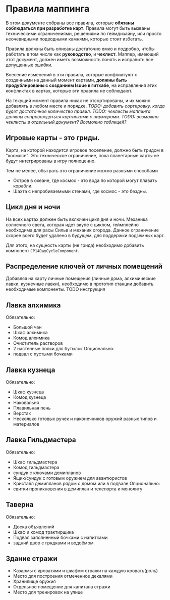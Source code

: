 
# Правила маппинга

В этом документе собраны все правила, которые **обязаны соблюдаться при разработке карт**. 
Правила могут быть вызваны техническими ограничениями, решениями по геймдизайну, или просто неочевидными подводными камнями, которые стоит избегать. 

Правила должны быть описаны достаточно емко и подробно, чтобы работать в том числе как **руководство**, и **чеклист**. Маппер, имеющий этот документ, должен иметь возможность понять и исправить все допущенные ошибки.

Внесение изменений в эти правила, которые конфликтуют с созданными на данный момент картами, **должны быть продублированы с созданием Isuue в гитхабе**, на исправления этих конфликтах в картах, которые эти правила не соблюдают.

На текущий момент правила никак не отсортированы, и их можно добавлять в любом месте и порядке. 
*TODO: добавить сортировку, когда будет достаточное количество правил.*
*TODO: чеклисты маппинга должны сопровождаться картинками с пирмерами.*
*TODO: возможно чеклисты в отдельный документ? Возможно таблицей?*

## Игровые карты - это гриды.
Карта, на которой находится игровое поселение, должно быть гридом в "космосе". Это техническое ограничение, пока планетарные карты не будут интегрированы в игру полноценно.

Тем не менее, обыграть это ограничение можно разными способами
- Остров в океане, где космос - это вода по которой могут плавать корабли.
- Шахта с непробиваемыми стенами, где космос - это бездны.

## Цикл дня и ночи
На всех картах должен быть включен цикл дня и ночи. Механика солнечного света, которая идет вкупе с циклом, геймплейно необходима для расы Сильв и механик огорода.
Данное ограничение скорее всего будет удалено в будущем, для поддержки подземных карт.

Для этого, на сущность карты (не грида) необходимо добавить компонент `CP14DayCycleComponent`.

## Распределение ключей от личных помещений
Добавляя на карту личные помещения (личные дома, алхимические лавки, кузнечные лавки), необходимо в прототип станции добавить необходимые компоненты. 
TODO инструкция

## Лавка алхимика
Обязательно:
- Большой чан
- Шкаф алхимика
- Комод алхимика
- Очиститель растворов
- 2 настенные полки для бутылок
Опционально:
- подвал с пустыми бочками

## Лавка кузнеца
Обязательно:
- Шкаф кузнеца
- Комод кузнеца
- Наковальня
- Плавильная печь
- Верстак
- Несколько готовых ручек и наконечников оружий разных типов и материалов

## Лавка Гильдмастера
Обязательно:
- Шкаф гильдмастера
- Комод гильдмастера 
- сундук с ключами демипланов
- Ящик/сундук с готовым оружием для авантюристов
- Кристалл демипланов рядом с домом или в подвале
Опционально:
- свитки проникновения в демиплан и телепорта к монолиту

## Таверна
Обязательно:
- Доска объявлений
- Шкаф и комод трактирщика
- Подвал заполненный бочками с напитками
- задний двор с грядками и водоёмом

## Здание стражи
- Казармы с кроватями и шкафом стражи на каждую кровать(роль)
- Место для построения отмеченное декалями
- Хранилище оружия
- Отдельное помещение для капитана стражи
- Место для тренировок на улице
